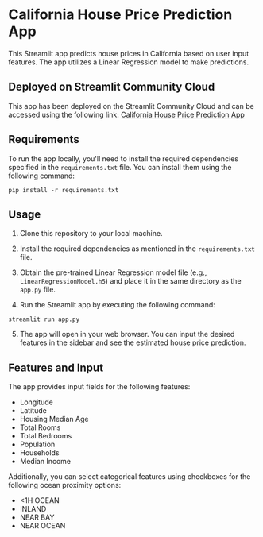 # California House Price Prediction App

This Streamlit app predicts house prices in California based on user input features. The app utilizes a Linear Regression model to make predictions.

## Deployed on Streamlit Community Cloud

This app has been deployed on the Streamlit Community Cloud and can be accessed using the following link: [California House Price Prediction App](https://california-house-prices-saj96avnxe8iyz9pt5ebxx.streamlit.app/)

## Requirements

To run the app locally, you'll need to install the required dependencies specified in the `requirements.txt` file. You can install them using the following command:

```
pip install -r requirements.txt
```

## Usage

1. Clone this repository to your local machine.

2. Install the required dependencies as mentioned in the `requirements.txt` file.

3. Obtain the pre-trained Linear Regression model file (e.g., `LinearRegressionModel.h5`) and place it in the same directory as the `app.py` file.

4. Run the Streamlit app by executing the following command:

```
streamlit run app.py
```

5. The app will open in your web browser. You can input the desired features in the sidebar and see the estimated house price prediction.

## Features and Input

The app provides input fields for the following features:

- Longitude
- Latitude
- Housing Median Age
- Total Rooms
- Total Bedrooms
- Population
- Households
- Median Income

Additionally, you can select categorical features using checkboxes for the following ocean proximity options:

- <1H OCEAN
- INLAND
- NEAR BAY
- NEAR OCEAN


